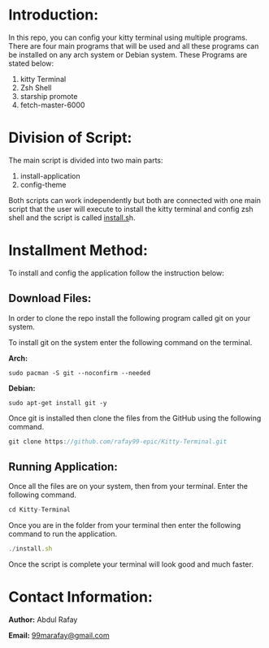 # Introduction:

In this repo, you can config your kitty terminal using multiple programs. There are four main programs that will be used and all these programs can be installed on any arch system or Debian system.  These Programs are stated below:

1. kitty Terminal
2. Zsh Shell
3. starship promote
4. fetch-master-6000

# Division of Script:

The main script is divided into two main parts:

1. install-application 
2. config-theme

Both scripts can work independently but both are connected with one main script that the user will execute to install the kitty terminal and config zsh shell and the script is called [install.s](http://install.sg)h.

# Installment Method:

To install and config the application follow the instruction below:

## Download Files:

In order to clone the repo install the following program called git on your system. 

To install git on the system enter the following command on the terminal.

**Arch:**

```
sudo pacman -S git --noconfirm --needed

```

**Debian:**

```
sudo apt-get install git -y

```

Once git is installed then clone the files from the GitHub using the following command.

```jsx
git clone https://github.com/rafay99-epic/Kitty-Terminal.git
```

## Running Application:

Once all the files are on your system, then from your terminal. Enter the following command.

```jsx
cd Kitty-Terminal
```

Once you are in the folder from your terminal then enter the following command to run the application.

```jsx
./install.sh
```

Once the script is complete your terminal will look good and much faster. 

# Contact Information:

**Author:** Abdul Rafay

**Email:** 99marafay@gmail.com
